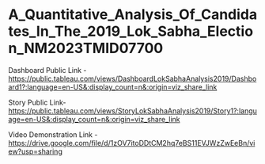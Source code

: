 # A_Quantitative_Analysis_Of_Candidates_In_The_2019_Lok_Sabha_Election_NM2023TMID07700


Dashboard Public Link -https://public.tableau.com/views/DashboardLokSabhaAnalysis2019/Dashboard1?:language=en-US&:display_count=n&:origin=viz_share_link

Story Public Link-https://public.tableau.com/views/StoryLokSabhaAnalysis2019/Story1?:language=en-US&:display_count=n&:origin=viz_share_link

Video Demonstration Link -https://drive.google.com/file/d/1zOV7itoDDtCM2hq7eBS11EVJWzZwEeBn/view?usp=sharing
